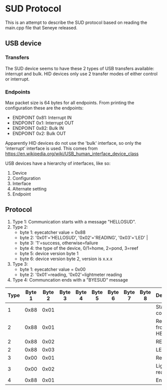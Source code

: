 # SUD Protocol
This is an attempt to describe the SUD protocol based on reading the main.cpp file that Seneye released.

## USB device
### Transfers
The SUD device seems to have these 2 types of USB transfers available: interrupt and bulk. HID devices only use 2 transfer modes of either control or interrupt.

### Endpoints
Max packet size is 64 bytes for all endpoints.
From printing the configuration these are the endpoints:
- ENDPOINT 0x81: Interrupt IN
- ENDPOINT 0x1: Interrupt OUT
- ENDPOINT 0x82: Bulk IN
- ENDPOINT 0x2: Bulk OUT

Apparently HID devices do not use the 'bulk' interface, so only the 'interrupt' interface is used.
This comes from https://en.wikipedia.org/wiki/USB_human_interface_device_class

USB devices have a hierarchy of interfaces, like so:
1. Device
1. Configuration
1. Interface
1. Alternate setting
1. Endpoint

## Protocol
1. Type 1: Communication starts with a message "HELLOSUD".
1. Type 2:
	- byte 1: eyecatcher value = 0x88
	- byte 2: '0x01'='HELLOSUD', '0x02'='READING', '0x03'='LED' |
	- byte 3: '1'=success, otherwise=failure
	- byte 4: the type of the device, 0/1=home, 2=pond, 3=reef
	- byte 5: device version byte 1
	- byte 6: device version byte 2, version is x.x.x
1. Type 3:
	- byte 1: eyecatcher value = 0x00
	- byte 2: '0x01'=reading, '0x02'=lightmeter reading
1. Type 4: Communcation ends with a "BYESUD" message

| Type | Byte 1 | Byte 2 | Byte 3 | Byte 4 | Byte 5 | Byte 6 | Byte 7 | Byte 8 | Description |
|---|---|---|---|---|---|---|---|---|---|
|1|0x88|0x01|||||||Start comms|
|2|0x88|0x01|||||||Response from HELLOSUD|
|2|0x88|0x02|||||||READING|
|2|0x88|0x03|||||||LED|
|3|0x00|0x01|||||||Reading|
|3|0x00|0x02|||||||Lightmeter reading|
|4|0x88|0x01|||||||End comms|

